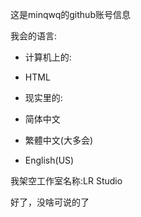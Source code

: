 这是minqwq的github账号信息

我会的语言:
- 计算机上的:
 - HTML

- 现实里的:
 - 简体中文
 - 繁體中文(大多会)
 - English(US)

我架空工作室名称:LR Studio

好了，没啥可说的了
